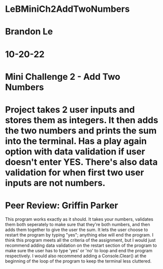 # LeBMiniCh2AddTwoNumbers
# Brandon Le
# 10-20-22
# Mini Challenge 2 - Add Two Numbers
# Project takes 2 user inputs and stores them as integers. It then adds the two numbers and prints the sum into the terminal. Has a play again option with data validation if user doesn't enter YES. There's also data validation for when first two user inputs are not numbers.


# Peer Review: Griffin Parker

This program works exactly as it should. It takes your numbers, validates them both seperately to make sure that they're both numbers, and then adds them together to give the user the sum. It lets the user choose to restart the program by typing "yes"; anything else will end the program. I think this program meets all the criteria of the assignment, but I would just recommend adding data validation on the restart section of the program to make sure the user has to type 'yes' or 'no' to loop and end the program respectively. I would also recommend adding a Console.Clear() at the beginning of the loop of the program to keep the terminal less cluttered.
